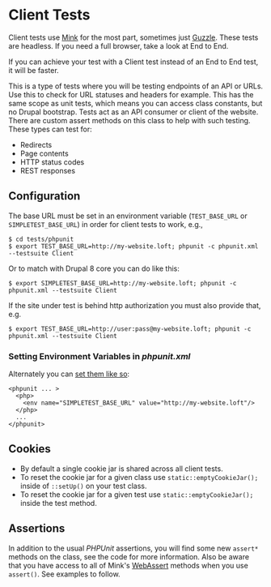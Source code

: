 # Client Tests

Client tests use [Mink](http://mink.behat.org/en/latest/) for the most part, sometimes just [Guzzle](http://docs.guzzlephp.org/en/stable/).  These tests are headless.  If you need a full browser, take a look at End to End.

If you can achieve your test with a Client test instead of an End to End test, it will be faster.

This is a type of tests where you will be testing endpoints of an API or URLs.  Use this to check for URL statuses and headers for example.  This has the same scope as unit tests, which means you can access class constants, but no Drupal bootstrap.  Tests act as an API consumer or client of the website.  There are custom assert methods on this class to help with such testing.  These types can test for:

* Redirects
* Page contents
* HTTP status codes
* REST responses
      
## Configuration

The base URL must be set in an environment variable (`TEST_BASE_URL` or `SIMPLETEST_BASE_URL`) in order for client tests to work, e.g., 

    $ cd tests/phpunit
    $ export TEST_BASE_URL=http://my-website.loft; phpunit -c phpunit.xml --testsuite Client
    
Or to match with Drupal 8 core you can do like this:
    
    $ export SIMPLETEST_BASE_URL=http://my-website.loft; phpunit -c phpunit.xml --testsuite Client

If the site under test is behind http authorization you must also provide that, e.g.
    
    $ export TEST_BASE_URL=http://user:pass@my-website.loft; phpunit -c phpunit.xml --testsuite Client

### Setting Environment Variables in _phpunit.xml_

Alternately you can [set them like so](https://phpunit.readthedocs.io/en/8.0/configuration.html#setting-php-ini-settings-constants-and-global-variables):

    <phpunit ... >
      <php>
        <env name="SIMPLETEST_BASE_URL" value="http://my-website.loft"/>
      </php>
      ...
    </phpunit>
    
## Cookies

* By default a single cookie jar is shared across all client tests.
* To reset the cookie jar for a given class use `static::emptyCookieJar();` inside of `::setUp()` on your test class.
* To reset the cookie jar for a given test use `static::emptyCookieJar();` inside the test method.   

## Assertions

In addition to the usual _PHPUnit_ assertions, you will find some new `assert*` methods on the class, see the code for more information.  Also be aware that you have access to all of Mink's [WebAssert](https://github.com/Behat/Mink/blob/master/src/Behat/Mink/WebAssert.php) methods when you use `assert()`.  See examples to follow. 
